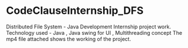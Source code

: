 # CodeClauseInternship_DFS
Distributed File System - Java Development Internship project work.
Technology used - Java , Java swing for UI , Multithreading concept 
The mp4 file attached shows the working of the project. 
